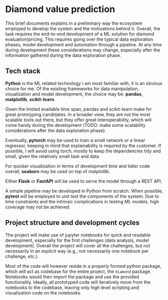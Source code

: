 # Diamond value prediction
This brief documents explains in a preliminary way the ecosystem employed to develop the system and the motivations behind it. Overall, the task requires the end-to-end development of a ML solution for diamond evaluation/pricing. This requires going over the typical data exploration phases, model development and automation through a pipeline. At any time during development these considerations may change, especially after the information gathered during the data exploration phase.

## Tech stack
**Python** is the ML related technology I am most familiar with, it is an obvious choice for me. Of the existing frameworks for data manipulation, visualization and model development, the choice may be: **pandas**, **matplotlib**, **scikit-learn**.

Given the limited available time span, pandas and scikit-learn make for great prototyping candidates. In a broader view, they are not the most scalable tools out there, but they offer great interoperability, which will come handy during the development (TODO: make some scalability considerations after the data exploration phase).

Eventually, **pytorch** may be used to train a small network or a linear regressor, keeping in mind that explainability is required by the customer. If possible, I will avoid using torch, mostly to keep the dependencies tidy and small, given the relatively small task and data

For quicker visualization in terms of development time and tidier code overall, **seaborn** may be used on top of matplotlib.

Either **Flask** or **FastAPI** will be used to serve the model through a REST API.

A simple pipeline may be developed in Python from scratch. When possible, **pytest** will be employed to unit test the components of the system. Due to time constraints and the intrinsic complications in testing ML models, high coverage may not be achieved.

## Project structure and development cycles
The project will make use of jupyter notebooks for quick and readable development, especially for the first challenges (data analysis, model development). Overall the project will cover all the challenges, but not necessarily in an explicit way (e.g., not necessarily one notebook per challenge, etc.).

Most of the code will however reside in a properly formed python package, which will act as codebase for the entire project, the `diamond` package. Notebooks would then import the package and use the provided functionality. Ideally, all prototyped code will iteratively move from the notebooks to the codebase, leaving only high level scripting and visualization code on the notebooks.

